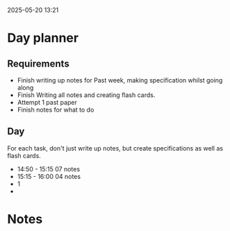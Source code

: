 2025-05-20 13:21


# Day planner

## Requirements

- Finish writing up notes for Past week, making specification whilst going along
- Finish Writing all notes and creating flash cards.
- Attempt 1 past paper
- Finish notes for what to do
## Day
For each task, don't just write up notes, but create specifications as well as flash cards.

- 14:50 - 15:15 07 notes
- 15:15 - 16:00 04 notes
- 1
- 
# Notes
